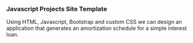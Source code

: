 ### Javascript Projects Site Template
Using HTML, Javascript, Bootstrap and custom CSS we can design an application that generates an amortization schedule for a simple interest loan.
